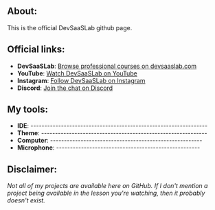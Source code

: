 ## About:

This is the official DevSaaSLab github page.


## Official links:

- **DevSaaSLab**: [Browse professional courses on devsaaslab.com](https://devsaaslab.com)
- **YouTube**: [Watch DevSaaSLab on YouTube](https://www.youtube.com/@devsaaslab)
- **Instagram**: [Follow DevSaaSLab on Instagram](https://www.instagram.com/devsaaslab/)
- **Discord**: [Join the chat on Discord](https://discord.com/invite/)


## My tools:

- **IDE**: ----------------------------------------------------------------
- **Theme**: ------------------------------------------------------------
- **Computer**: -------------------------------------------------------
- **Microphone**: ----------------------------------------------------

## Disclaimer:

_Not all of my projects are available here on GitHub. If I don't mention a project being available in the lesson you're watching, then it probably doesn't exist._
